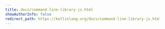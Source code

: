 ```yaml
---
title: docs/command-line-library-js.html
showAuthorInfo: false
redirect_path: https://kotlinlang.org/docs/command-line-library-js.html
---
```

